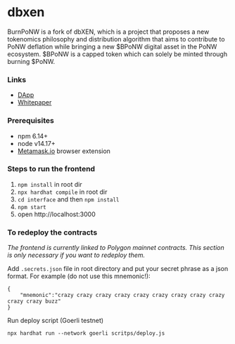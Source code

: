 # dbxen
BurnPoNW is a fork of dbXEN, which is a project that proposes a new tokenomics philosophy and distribution algorithm that aims to contribute to PoNW deflation while bringing a new $BPoNW digital asset in the PoNW ecosystem. $BPoNW is a capped token which can solely be minted through burning $PoNW.

### Links
* [DApp](https://burnapp.ponw.win)
* [Whitepaper](https://proofofnowork.gitbook.io/proof-of-no-work-whitepaper/) 

### Prerequisites
* npm 6.14+
* node v14.17+
* [Metamask.io](https://metamask.io) browser extension

### Steps to run the frontend

1. `npm install` in root dir
2. `npx hardhat compile` in root dir
3. `cd interface` and then `npm install`
4. `npm start`
5. open http://localhost:3000

### To redeploy the contracts
_The frontend is currently linked to Polygon mainnet contracts. This section is only necessary if you want to redeploy them._

Add `.secrets.json` file in root directory and put your secret phrase as a json format. For example (do not use this mnemonic!):
```
{
    "mnemonic":"crazy crazy crazy crazy crazy crazy crazy crazy crazy crazy crazy buzz"
}
```

Run deploy script (Goerli testnet)
```
npx hardhat run --network goerli scritps/deploy.js
```

